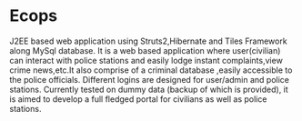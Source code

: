 # Ecops
J2EE based web application using Struts2,Hibernate and Tiles Framework along MySql database.
It is a web based application where user(civilian) can interact with police
stations and easily lodge instant complaints,view crime news,etc.It also
comprise of a criminal database ,easily accessible to the police officials.
Different logins are designed for user/admin and police stations. Currently tested on dummy 
data (backup of which is provided), it is aimed to develop a full fledged portal for 
civilians as well as police stations.

